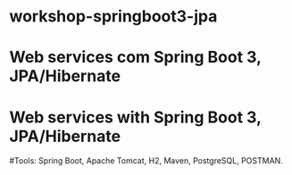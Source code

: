 # workshop-springboot3-jpa

# Web services com Spring Boot 3, JPA/Hibernate
# Web services with Spring Boot 3, JPA/Hibernate

#Tools: Spring Boot, Apache Tomcat, H2, Maven, PostgreSQL, POSTMAN.
